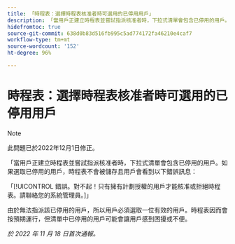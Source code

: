 ```yaml
---
title: 「時程表：選擇時程表核准者時可選用的已停用用戶」
description: 「當用戶正建立時程表並嘗試指派核准者時，下拉式清單會包含已停用的用戶。如果選取已停用的用戶，時程表不會被儲存且用戶會看到一條錯誤訊息。」
hidefromtoc: true
source-git-commit: 638d0b83d516fb995c5ad774172fa46210e4caf7
workflow-type: tm+mt
source-wordcount: '152'
ht-degree: 96%

---
```



# 時程表：選擇時程表核准者時可選用的已停用用戶

>[!NOTE]
>
>此問題已於2022年12月1日修正。

「當用戶正建立時程表並嘗試指派核准者時，下拉式清單會包含已停用的用戶。如果選取已停用的用戶，時程表不會被儲存且用戶會看到以下錯誤訊息：

「[!UICONTROL 錯誤。對不起！只有擁有計劃授權的用戶才能核准或拒絕時程表。請聯絡您的系統管理員。]」

由於無法指派該已停用的用戶，所以用戶必須選取一位有效的用戶。時程表因而會按預期運行，但清單中已停用的用戶可能會讓用戶感到困擾或不便。

_於 2022 年 11 月 18 日首次通報。_


